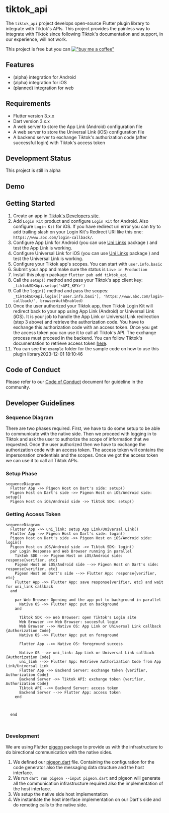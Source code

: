 # tiktok_api

The `tiktok_api` project develops open-source Flutter plugin library to integrate with Tiktok's APIs. This project
provides the painless way to integrate with Tiktok since following Tiktok's documentation
and support, in our experience, will not work. 

This project is free but you can [!["buy me a coffee"](https://www.buymeacoffee.com/assets/img/custom_images/orange_img.png)](https://www.buymeacoffee.com/irwansyah)


## Features
* (alpha) integration for Android
* (alpha) integration for iOS
* (planned) integration for web

## Requirements
* Flutter version 3.x.x
* Dart version 3.x.x
* A web server to store the App Link (Android) configuration file
* A web server to store the Universal Link (iOS) configuration file
* A backend server to exchange Tiktok's authorization code (after successful login) with Tiktok's access token

## Development Status
This project is still in alpha

## Demo

## Getting Started
1. Create an app in [Tiktok's Developers site](https://developers.tiktok.com/apps/).
1. Add `Login Kit` product and configure `Login Kit` for Android. Also configure `Login Kit` for iOS. If you have redirect uri error you can try to add trailing slash on your Login Kit's Redirect URI like this one: `https://www.abc.com/login-callback/`.
1. Configure App Link for Android (you can use [Uni Links](https://pub.dev/packages/uni_links) package ) and test the App Link is working.
1. Configure Universal Link for iOS (you can use [Uni Links](https://pub.dev/packages/uni_links) package ) and test the Universal Link is working.
1. Configure your Tiktok app's scopes. You can start with `user.info.basic`
1. Submit your app and make sure the status is `Live in Production` 
1. Install this plugin package `flutter pub add tiktok_api`
1. Call the `setup()` method and pass your Tiktok's app client key: `_tiktokSDKApi.setup('<API_KEY>')`
1. Call the `login()` method and pass the scopes: `_tiktokSDKApi.login(['user.info.basi'], 'https://www.abc.com/login-callback/', browserAuthEnabled)`
1. Once the user authorized your Tiktok app, then Tiktok Login Kit will redirect back to your app using App Link (Android) or Universal Link (iOS). It is your job to handle the App Link or Universal Link redirection (step 3 above) and retrieve the authorization code. You have to exchange this authorization code with an access token. Once you get the access token you can use it to call all Tiktok's API. The exchange process must proceed in the backend. You can follow Tiktok's documentation to retrieve access token [here](https://developers.tiktok.com/doc/oauth-user-access-token-management).
1. You can see the `example` folder for the sample code on how to use this plugin library2023-12-01 18:10:46

## Code of Conduct
Please refer to our [Code of Conduct](CODE_OF_CONDUCT.md) document for guideline in the community.

## Developer Guidelines

### Sequence Diagram

There are two phases required. First, we have to do some setup to be able to communicate with the native side. Then we proceed with logging in to Tiktok and ask the user to authorize the scope of information that we requested. Once the user authorized then we have to exchange the authorization code with an access token. The access token will contains the impersonation credentials and the scopes. Once we got the access token we can use it to call all Tiktok APIs.

### Setup Phase
```mermaid
sequenceDiagram
  Flutter App ->> Pigeon Host on Dart's side: setup()
  Pigeon Host on Dart's side ->> Pigeon Host on iOS/Android side: setup()
  Pigeon Host on iOS/Android side ->> Tiktok SDK: setup()

```

### Getting Access Token

```mermaid
sequenceDiagram
  Flutter App ->> uni_link: setup App Link/Universal Link()
  Flutter App ->> Pigeon Host on Dart's side: login()
  Pigeon Host on Dart's side ->> Pigeon Host on iOS/Android side: login()
  Pigeon Host on iOS/Android side ->> Tiktok SDK: login()
  par Login Response and Web Browser running in parallel
    Tiktok SDK -->> Pigeon Host on iOS/Android side: response{verifier, etc}
    Pigeon Host on iOS/Android side -->> Pigeon Host on Dart's side: response{verifier, etc}
    Pigeon Host on Dart's side -->> Flutter App: response{verifier, etc}
    Flutter App ->> Flutter App: save response{verifier, etc} and wait for uni_link callback
  and    
    
    par Web Browser Opening and the app put to background in parallel
      Native OS ->> Flutter App: put on background
    and
      
      Tiktok SDK ->> Web Browser: open Tiktok's Login site      
      Web Browser ->> Web Browser: succesful login
      Web Browser -->> Native OS: App Link or Universal Link callback {Authorization Code}
      Native OS ->> Flutter App: put on foreground

      Flutter App -->> Native OS: foreground success

      Native OS -->> uni_link: App Link or Universal Link callback {Authorization Code}
      uni_link -->> Flutter App: Retrieve Authorization Code from App Link/Universal Link
      Flutter App ->> Backend Server: exchange token {verifier, Authorization Code}
      Backend Server ->> Tiktok API: exchange token {verifier, Authorization Code}
      Tiktok API -->> Backend Server: access token
      Backend Server -->> Flutter App: access token
    end

    

  end

  
```

### Development
We are using Flutter [pigeon](https://pub.dev/packages/pigeon) package to provide us with the infrastructure to do birectional communication with the native sides.

1. We defined our [pigeon.dart](pigeon.dart) file. Containing the configuration for the code generator also the messaging data structure and the host interface.
2. We run `dart run pigeon --input pigeon.dart` and pigeon will generate all the communication infrastructure required also the implementation of the host interface.
3. We setup the native side host implementation
3. We instantiate the host interface implementation on our Dart's side and do remoting calls to the native side.
